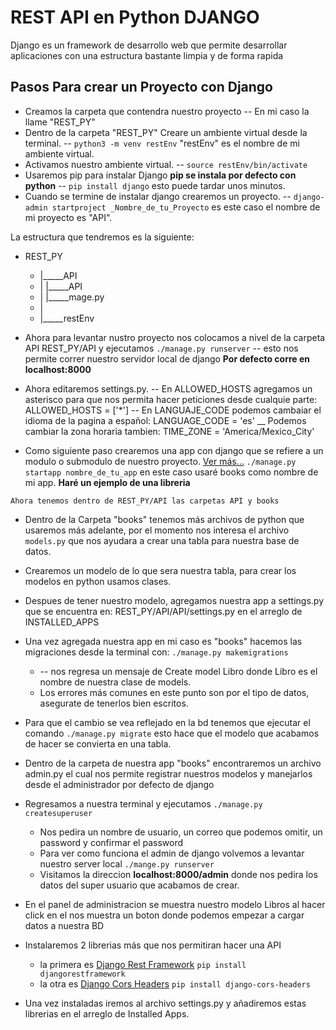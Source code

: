 

# REST API en Python DJANGO
Django es un framework de desarrollo web que permite desarrollar aplicaciones con una estructura bastante limpia y de forma rapida

## Pasos Para crear un Proyecto con Django
* Creamos la carpeta que contendra nuestro proyecto
  -- En mi caso la llame "REST_PY"
* Dentro de la carpeta "REST_PY" Creare un ambiente virtual    desde la terminal.
  -- `python3 -m venv restEnv` "restEnv" es el nombre de mi ambiente virtual.
* Activamos nuestro ambiente virtual.
  -- `source restEnv/bin/activate` 
* Usaremos pip para instalar Django **pip se instala por defecto con python**
  -- `pip install django` esto puede tardar unos minutos.
* Cuando se termine de instalar django crearemos un proyecto.
  -- `django-admin startproject _Nombre_de_tu_Proyecto` es este caso el nombre de mi proyecto es "API".

La estructura que tendremos es la siguiente:
* REST_PY
  *  |_____API
  *  |       |_____API
  *  |       |_____mage.py
  *  |  
  *  |_____restEnv

* Ahora para levantar nustro proyecto nos colocamos a nivel de la carpeta API REST_PY/API y ejecutamos `./manage.py runserver`
  -- esto nos permite correr nuestro servidor local de django
  **Por defecto corre en localhost:8000**

* Ahora editaremos settings.py.
  -- En ALLOWED_HOSTS agregamos un asterisco para que nos permita hacer peticiones desde cualquie parte:
    ALLOWED_HOSTS = ['*']
  -- En LANGUAJE_CODE podemos cambaiar el idioma de la pagina a español:
    LANGUAGE_CODE = 'es'
  __ Podemos cambiar la zona horaria tambien:
    TIME_ZONE = 'America/Mexico_City'
 
* Como siguiente paso crearemos una app con django que se refiere a un modulo o submodulo de nuestro proyecto.
[Ver más...](https://stackoverflow.com/questions/19350785/what-s-the-difference-between-a-project-and-an-app-in-django-world) `./manage.py startapp nombre_de_tu_app` en este caso usaré books como nombre de mi app.
**Haré un ejemplo de una libreria**

`` Ahora tenemos dentro de REST_PY/API las carpetas API y books ``
* Dentro de la Carpeta "books" tenemos más archivos de python que usaremos más adelante, por el momento nos interesa el archivo `models.py` que nos ayudara a crear una tabla para nuestra base de datos.

* Crearemos un modelo de lo que sera nuestra tabla, para crear los modelos en python usamos clases.

* Despues de tener nuestro modelo, agregamos nuestra app a settings.py que se encuentra en: REST_PY/API/API/settings.py en el arreglo de INSTALLED_APPS

* Una vez agregada nuestra app en mi caso es "books" hacemos las migraciones desde la terminal con: `./manage.py makemigrations`
  * -- nos regresa un mensaje de Create model Libro donde Libro es el nombre de nuestra clase de models.
  * Los errores más comunes en este punto son por el tipo de datos, asegurate de tenerlos bien escritos.

* Para que el cambio se vea reflejado en la bd tenemos que ejecutar el comando `./manage.py migrate` esto hace que el modelo que acabamos de hacer se convierta en una tabla. 

* Dentro de la carpeta de nuestra app "books" encontraremos un archivo admin.py el cual nos permite registrar nuestros modelos
y manejarlos desde el administrador por defecto de django

* Regresamos a nuestra terminal y ejecutamos `./manage.py createsuperuser` 
    * Nos pedira un nombre de usuario, un correo que podemos omitir, un password y confirmar el password
    * Para ver como funciona el admin de django volvemos a levantar nuestro server local `./mange.py runserver`
    * Visitamos la direccion **localhost:8000/admin** donde nos pedira los datos del super usuario que acabamos de crear.

* En el panel de administracion se muestra nuestro modelo Libros
al hacer click en el nos muestra un boton donde podemos empezar a cargar datos a nuestra BD      

* Instalaremos 2 librerias más que nos permitiran hacer una API
    * la primera es [Django Rest Framework](https://www.django-rest-framework.org/) `pip install djangorestframework`
    * la otra es [Django Cors Headers](https://pypi.org/project/django-cors-headers/) `pip install django-cors-headers`

* Una vez instaladas iremos al archivo settings.py y añadiremos estas librerias en el arreglo de Installed Apps.

